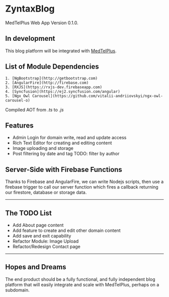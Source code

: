 # ZyntaxBlog

 MedTelPlus Web App Version 0.1.0.

## In development

This blog platform will be integrated with [MedTelPlus](https://medtelplus.com).

## List of Module Dependencies

    1. [NgBootstrap](http://getbootstrap.com)
    2. [AngularFire](http://firebase.com)
    3. [RXJS](https://rxjs-dev.firebaseapp.com)
    4. [Syncfusion](https://ej2.syncfusion.com/angular)
    5. [Ngx Owl Carousel](https://github.com/vitalii-andriiovskyi/ngx-owl-carousel-o)

Compiled AOT from *.ts* to *.js*

## Features

- Admin Login for domain write, read and update access
- Rich Text Editor for creating and editing content
- Image uploading and storage
- Post filtering by date and tag TODO: filter by author

## Server-Side with Firebase Functions

Thanks to Firebase and AngularFire, we can write Nodejs scripts, then use a firebase trigger to call our server function which fires a callback returning our firestore, database or storage data.

----------

## The TODO List

- Add About page content
- Add feature to create and edit other domain content
- Add save and exit capability
- Refactor Module: Image Upload
- Refactor/Redesign Contact page

----------

## Hopes and Dreams

The end product should be a fully functional, and fully independent blog platform that will easily integrate and scale with MedTelPlus, perhaps on a subdomain.
